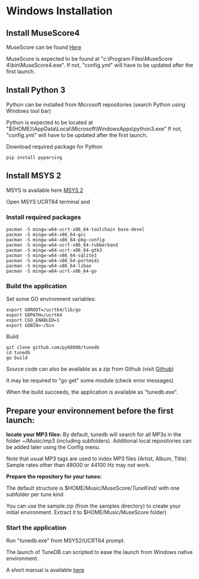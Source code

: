 # Windows Installation

## Install MuseScore4
MuseScore can be found [Here](https://musescore.org)

MuseScore is expected to be found at "c:\\Program Files\\MuseScore 4\\bin\\MuseScore4.exe". 
If not, "config.yml" will have to be updated after the first launch.

## Install Python 3
Python can be installed from Microsoft repositories (search Python using Windows tool bar)


Python is expected to be located at "${HOME}\\AppData\\Local\\Microsoft\\WindowsApps\\python3.exe"
If not, "config.yml" will have to be updated after the first launch.

Download required package for Python


   
    pip install pyparsing

## Install MSYS 2
MSYS is available here [MSYS 2](https://www.msys2.org/)

Open MSYS UCRT64 terminal and 

### Install required packages

    pacman -S mingw-w64-ucrt-x86_64-toolchain base-devel
    pacman -S mingw-w64-x86_64-gcc
    pacman -S mingw-w64-x86_64-pkg-config
    pacman -S mingw-w64-ucrt-x86_64-rubberband
    pacman -S mingw-w64-ucrt-x86_64-gtk3
    pacman -S mingw-w64-x86_64-sqlite3
    pacman -S mingw-w64-x86_64-portmidi
    pacman -S mingw-w64-x86_64-libao
    pacman -S mingw-w64-ucrt-x86_64-go

### Build the application
Set some GO environment variables:

    export GOROOT=/ucrt64/lib/go
    export GOPATH=/ucrt64
    export CGO_ENABLED=1
    export GOBIN=~/bin

Build

    git clone github.com/py60800/tunedb
    cd tunedb
    go build
 
 Source code can also be available as a zip from Github (visit [Github](https://github.com/py60800/tunedb))

It may be required to "go get" some module (check error messages)

When the build succeeds, the application is available as "tunedb.exe".

## Prepare your environnement before the first launch:

**locate your MP3 files:**
By default, tunedb will search for all MP3s in the folder ~/Music/mp3 (including subfolders).
Additional local repositories can be added later using the Config menu.

Note that usual MP3 tags are used to index MP3 files (Artist, Album, Title). Sample rates other than 48000 or 44100 Hz may not work.

**Prepare the repository for your tunes:**

The default structure is $HOME/Music/MuseScore/_TuneKind_/  with one subfolder per tune kind

You can use the sample.zip (from the samples directory) to create your initial environment.
Extract it to $HOME/Music/MuseScore folder)

### Start the application

Run "tunedb.exe" from MSYS2/UCRT64 prompt.

The launch of TuneDB can scripted to ease the launch from Windows native environment.

A short manual is available [here](https://github.com/py60800/tunedb/blob/main/doc/Manual.pdf)

